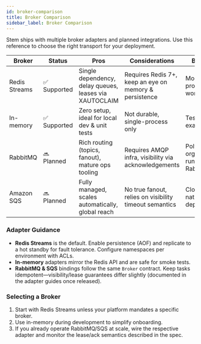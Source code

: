 ```yaml
---
id: broker-comparison
title: Broker Comparison
sidebar_label: Broker Comparison
---
```


Stem ships with multiple broker adapters and planned integrations. Use this
reference to choose the right transport for your deployment.

| Broker            | Status         | Pros                                                    | Considerations                                             | Best For |
| ----------------- | -------------- | ------------------------------------------------------- | ---------------------------------------------------------- | -------- |
| Redis Streams     | ✅ Supported   | Single dependency, delay queues, leases via XAUTOCLAIM  | Requires Redis 7+, keep an eye on memory & persistence     | Most production workloads |
| In-memory         | ✅ Supported   | Zero setup, ideal for local dev & unit tests            | Not durable, single-process only                           | Tests, examples |
| RabbitMQ          | 🔜 Planned     | Rich routing (topics, fanout), mature ops tooling       | Requires AMQP infra, visibility via acknowledgements       | Polyglot orgs already running RabbitMQ |
| Amazon SQS        | 🔜 Planned     | Fully managed, scales automatically, global reach       | No true fanout, relies on visibility timeout semantics     | Cloud-native deployments |

### Adapter Guidance

- **Redis Streams** is the default. Enable persistence (AOF) and replicate to a
  hot standby for fault tolerance. Configure namespaces per environment with
  ACLs.
- **In-memory** adapters mirror the Redis API and are safe for smoke tests.
- **RabbitMQ & SQS** bindings follow the same `Broker` contract. Keep tasks
  idempotent—visibility/lease guarantees differ slightly (documented in the
  adapter guides once released).

### Selecting a Broker

1. Start with Redis Streams unless your platform mandates a specific broker.
2. Use in-memory during development to simplify onboarding.
3. If you already operate RabbitMQ/SQS at scale, wire the respective adapter
   and monitor the lease/ack semantics described in the spec.
